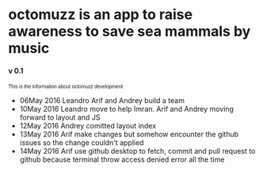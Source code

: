 # octomuzz is an app to raise awareness to save sea mammals by music

<h4>v 0.1</h4>
<p style="font-family: arial; font-size: 10px">
This is the information about octomuzz development
<ul>
	<li>06May 2016 Leandro Arif and Andrey build a team</li>
	<li>10May 2016 Leandro move to help Imran. Arif and Andrey moving forward to layout and JS</li>
	<li>12May 2016 Andrey comitted layout index</li>
	<li>13May 2016 Arif make changes but somehow encounter the github issues so the change couldn't applied</li>
	<li>14May 2016 Arif use github desktop to fetch, commit and pull request to github because terminal throw access denied error all the time</li>
</ul>
</p>

